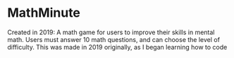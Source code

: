 # MathMinute
Created in 2019: A math game for users to improve their skills in mental math. Users must answer 10 math questions, and can choose the level of difficulty. This was made in 2019 originally, as I began learning how to code
